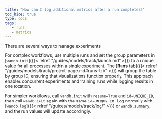 ```yaml
---
title: "How can I log additional metrics after a run completes?"
toc_hide: true
type: docs
tags:
   - runs
   - metrics
---
```

There are several ways to manage experiments.

For complex workflows, use multiple runs and set the group parameters in [`wandb.init`]({{< relref "/guides/models/track/launch.md" >}}) to a unique value for all processes within a single experiment. The [**Runs** tab]({{< relref "/guides/models/track/project-page.md#runs-tab" >}}) will group the table by group ID, ensuring that visualizations function properly. This approach enables concurrent experiments and training runs while logging results in one location.

For simpler workflows, call `wandb.init` with `resume=True` and `id=UNIQUE_ID`, then call `wandb.init` again with the same `id=UNIQUE_ID`. Log normally with [`wandb.log`]({{< relref "/guides/models/track/log/" >}}) or `wandb.summary`, and the run values will update accordingly.

